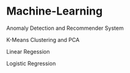 # Machine-Learning

Anomaly Detection and Recommender System

K-Means Clustering and PCA

Linear Regession

Logistic Regression
